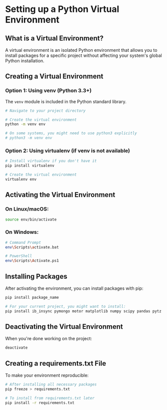 # Setting up a Python Virtual Environment

## What is a Virtual Environment?

A virtual environment is an isolated Python environment that allows you to install packages for a specific project without affecting your system's global Python installation.

## Creating a Virtual Environment

### Option 1: Using venv (Python 3.3+)

The `venv` module is included in the Python standard library.

```bash
# Navigate to your project directory

# Create the virtual environment
python -m venv env

# On some systems, you might need to use python3 explicitly
# python3 -m venv env
```

### Option 2: Using virtualenv (if venv is not available)

```bash
# Install virtualenv if you don't have it
pip install virtualenv

# Create the virtual environment
virtualenv env
```

## Activating the Virtual Environment

### On Linux/macOS:

```bash
source env/bin/activate
```

### On Windows:

```bash
# Command Prompt
env\Scripts\activate.bat

# PowerShell
env\Scripts\Activate.ps1
```

## Installing Packages

After activating the environment, you can install packages with pip:

```bash
pip install package_name

# For your current project, you might want to install:
pip install ib_insync pymongo motor matplotlib numpy scipy pandas pytz
```

## Deactivating the Virtual Environment

When you're done working on the project:

```bash
deactivate
```

## Creating a requirements.txt File

To make your environment reproducible:

```bash
# After installing all necessary packages
pip freeze > requirements.txt

# To install from requirements.txt later
pip install -r requirements.txt
```
